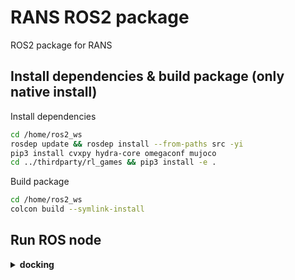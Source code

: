 # RANS ROS2 package
ROS2 package for RANS

## Install dependencies & build package (only native install)

Install dependencies
```bash
cd /home/ros2_ws
rosdep update && rosdep install --from-paths src -yi
pip3 install cvxpy hydra-core omegaconf mujoco
cd ../thirdparty/rl_games && pip3 install -e .
```

Build package
```bash
cd /home/ros2_ws
colcon build --symlink-install
```

## Run ROS node

<details><summary><b>docking</b></summary>

download weight
```bash
cd /home/ros2_ws/src/spacer_floating_platform_ros2/rans_ros2
https://drive.google.com/file/d/1M_zCYP5VczzJq0TZ1VaAcsgRxW2v_Wcf/view?usp=drive_link
wget --no-check-certificate 'https://drive.google.com/uc?export=download&id=1M_zCYP5VczzJq0TZ1VaAcsgRxW2v_Wcf' -O runs.zip
unzip runs.zip && rm runs.zip
```

source workspace
```bash
cd /home/ros2_ws
source install/setup.bash
```

run command
```bash
ros2 run rans_ros2 RL_player task=MFP_eval/MFP2D_CloseProximityDock_perturbed \
train=MFP/MFP2D_PPOmulti_dict_MLP_dock hl_task=CloseProximityDock \
checkpoint=/home/ros2_ws/src/spacer_floating_platform_ros2/rans_ros2/runs/MFP2D_perturbed_v2/nn/last_MFP2D_perturbed_v2_ep_2000_rew__113.11344_.pth --ros-args --params-file /home/ros2_ws/src/spacer_floating_platform_ros2/rans_ros2/config/config.yaml
```
</details>